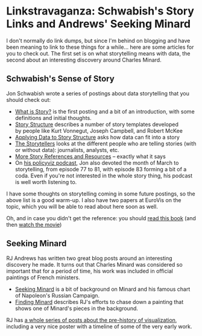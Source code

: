# Linkstravaganza: Schwabish's Story Links and Andrews' Seeking Minard

I don't normally do link dumps, but since I'm behind on blogging and have been meaning to link to these things for a while… here are some articles for you to check out. The first set is on what storytelling means with data, the second about an interesting discovery around Charles Minard.

## Schwabish's Sense of Story

Jon Schwabish wrote a series of postings about data storytelling that you should check out:

<ul>
    <li><a href="https://policyviz.com/2017/03/20/what-is-story/">What is Story?</a> is the first posting and a bit of an introduction, with some definitions and initial thoughts.</li>
    <li><a href="https://policyviz.com/2017/03/21/story-structure/" rel="bookmark">Story Structure</a> describes a number of story templates developed by people like Kurt Vonnegut, Joseph Campbell, and Robert McKee</li>
    <li><a href="https://policyviz.com/2017/03/22/applying-data-story-structure/" rel="bookmark">Applying Data to Story Structure</a> asks how data can fit into a story</li>
    <li><a href="https://policyviz.com/2017/03/23/the-storytellers/" rel="bookmark">The Storytellers</a> looks at the different people who are telling stories (with or without data): journalists, analysts, etc.</li>
    <li><a href="https://policyviz.com/2017/03/24/more-story-references-and-resources/" rel="bookmark">More Story References and Resources</a> – exactly what it says</li>
    <li>On <a href="https://policyviz.com/podcast/">his policyviz podcast</a>, Jon also devoted the month of March to storytelling, from episode 77 to 81, with episode 83 forming a bit of a coda. Even if you're not interested in the whole story thing, his podcast is well worth listening to.</li>
</ul>

I have some thoughts on storytelling coming in some future postings, so the above list is a good warm-up. I also have two papers at EuroVis on the topic, which you will be able to read about here soon as well.

Oh, and in case you didn't get the reference: you should <a href="https://en.wikipedia.org/wiki/Miss_Smilla%27s_Feeling_for_Snow">read this book</a> (and then <a href="https://en.wikipedia.org/wiki/Smilla%27s_Sense_of_Snow_(film)">watch the movie</a>)

## Seeking Minard

RJ Andrews has written two great blog posts around an interesting discovery he made. It turns out that Charles Minard was considered so important that for a period of time, his work was included in official paintings of French ministers.

<ul>
    <li><a href="http://infowetrust.com/seeking-minard/">Seeking Minard</a> is a bit of background on Minard and his famous chart of Napoleon's Russian Campaign.</li>
    <li><a href="http://infowetrust.com/finding-minard/">Finding Minard</a> describes RJ's efforts to chase down a painting that shows one of Minard's pieces in the background.</li>
</ul>

RJ has <a href="http://infowetrust.com/history/">a whole series of posts about the pre-history of visualization</a>, including a very nice poster with a timeline of some of the very early work.
